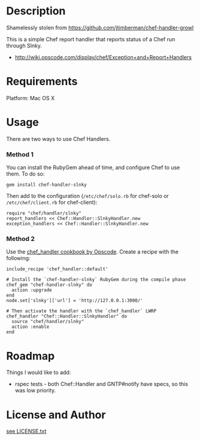 Description
===========

Shamelessly stolen from https://github.com/jtimberman/chef-handler-growl

This is a simple Chef report handler that reports status of a Chef run
through Slnky.

* http://wiki.opscode.com/display/chef/Exception+and+Report+Handlers

Requirements
============

Platform: Mac OS X

Usage
=====

There are two ways to use Chef Handlers.

### Method 1

You can install the RubyGem ahead of time, and configure Chef to use
them. To do so:

    gem install chef-handler-slnky

Then add to the configuration (`/etc/chef/solo.rb` for chef-solo or
`/etc/chef/client.rb` for chef-client):

    require "chef/handler/slnky"
    report_handlers << Chef::Handler::SlnkyHandler.new
    exception_handlers << Chef::Handler::SlnkyHandler.new

### Method 2

Use the
[chef_handler cookbook by Opscode](http://community.opscode.com/cookbooks/chef_handler).
Create a recipe with the following:

    include_recipe 'chef_handler::default'
    
    # Install the `chef-handler-slnky` RubyGem during the compile phase
    chef_gem "chef-handler-slnky" do
      action :upgrade
    end
    node.set['slnky']['url'] = 'http://127.0.0.1:3000/'
    
    # Then activate the handler with the `chef_handler` LWRP
    chef_handler "Chef::Handler::SlnkyHandler" do
      source "chef/handler/slnky"
      action :enable
    end

Roadmap
=======

Things I would like to add:

* rspec tests - both Chef::Handler and GNTP#notify have specs, so this
  was low priority.

License and Author
==================

[see LICENSE.txt](LICENSE.txt)

